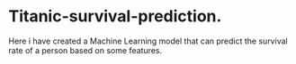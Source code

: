 # Titanic-survival-prediction.
Here i have created a Machine Learning model that can predict the survival rate of a person based on some features.
